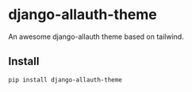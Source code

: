 # django-allauth-theme

An awesome django-allauth theme based on tailwind.

## Install

```bash
pip install django-allauth-theme
```

